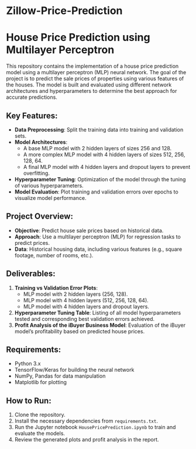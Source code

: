 # Zillow-Price-Prediction
<!DOCTYPE html>
<html lang="en">
<head>
  <meta charset="UTF-8">
  <meta name="viewport" content="width=device-width, initial-scale=1.0">
</head>
<body>
  <h1>House Price Prediction using Multilayer Perceptron</h1>

  <p>This repository contains the implementation of a house price prediction model using a multilayer perceptron (MLP) neural network. The goal of the project is to predict the sale prices of properties using various features of the houses. The model is built and evaluated using different network architectures and hyperparameters to determine the best approach for accurate predictions.</p>

  <h2>Key Features:</h2>
  <ul>
    <li><strong>Data Preprocessing</strong>: Split the training data into training and validation sets.</li>
    <li><strong>Model Architectures</strong>: 
      <ul>
        <li>A base MLP model with 2 hidden layers of sizes 256 and 128.</li>
        <li>A more complex MLP model with 4 hidden layers of sizes 512, 256, 128, 64.</li>
        <li>A final MLP model with 4 hidden layers and dropout layers to prevent overfitting.</li>
      </ul>
    </li>
    <li><strong>Hyperparameter Tuning</strong>: Optimization of the model through the tuning of various hyperparameters.</li>
    <li><strong>Model Evaluation</strong>: Plot training and validation errors over epochs to visualize model performance.</li>
  </ul>

  <h2>Project Overview:</h2>
  <ul>
    <li><strong>Objective</strong>: Predict house sale prices based on historical data.</li>
    <li><strong>Approach</strong>: Use a multilayer perceptron (MLP) for regression tasks to predict prices.</li>
    <li><strong>Data</strong>: Historical housing data, including various features (e.g., square footage, number of rooms, etc.).</li>
  </ul>

  <h2>Deliverables:</h2>
  <ol>
    <li><strong>Training vs Validation Error Plots</strong>:
      <ul>
        <li>MLP model with 2 hidden layers (256, 128).</li>
        <li>MLP model with 4 hidden layers (512, 256, 128, 64).</li>
        <li>MLP model with 4 hidden layers and dropout layers.</li>
      </ul>
    </li>
    <li><strong>Hyperparameter Tuning Table</strong>: Listing of all model hyperparameters tested and corresponding best validation errors achieved.</li>
    <li><strong>Profit Analysis of the iBuyer Business Model</strong>: Evaluation of the iBuyer model’s profitability based on predicted house prices.</li>
  </ol>

  <h2>Requirements:</h2>
  <ul>
    <li>Python 3.x</li>
    <li>TensorFlow/Keras for building the neural network</li>
    <li>NumPy, Pandas for data manipulation</li>
    <li>Matplotlib for plotting</li>
  </ul>

  <h2>How to Run:</h2>
  <ol>
    <li>Clone the repository.</li>
    <li>Install the necessary dependencies from <code>requirements.txt</code>.</li>
    <li>Run the Jupyter notebook <code>HousePricePrediction.ipynb</code> to train and evaluate the models.</li>
    <li>Review the generated plots and profit analysis in the report.</li>
  </ol>

</body>
</html>

